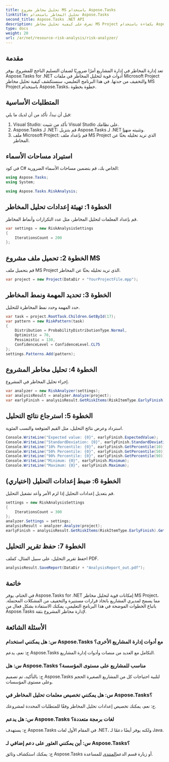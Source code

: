 ```yaml
---
title: تحليل مخاطر مشروع MS باستخدام Aspose.Tasks
linktitle: تحليل المخاطر باستخدام Aspose.Tasks
second_title: Aspose.Tasks .NET API
description: تعرف على كيفية تحليل مخاطر MS Project بكفاءة باستخدام Aspose.Tasks لـ .NET. اتبع دليلنا خطوة بخطوة لإدارة المخاطر الشاملة.
type: docs
weight: 20
url: /ar/net/resource-risk-analysis/risk-analyzer/
---
```

## مقدمة
تعد إدارة المخاطر في إدارة المشاريع أمرًا ضروريًا لضمان التسليم الناجح للمشروع. يوفر Aspose.Tasks for .NET أدوات قوية لتحليل المخاطر في ملفات Microsoft Project والتخفيف من حدتها. في هذا البرنامج التعليمي، سنستكشف كيفية تحليل مخاطر MS Project باستخدام Aspose.Tasks، خطوة بخطوة.
## المتطلبات الأساسية
قبل أن نبدأ، تأكد من أن لديك ما يلي:
1. Visual Studio: تأكد من تثبيت Visual Studio على نظامك.
2.  Aspose.Tasks لـ .NET: قم بتنزيل Aspose.Tasks لـ .NET وتثبيته من[هنا](https://releases.aspose.com/tasks/net/).
3. ملف Microsoft Project: قم بإعداد ملف MS Project الذي تريد تحليله بحثًا عن المخاطر.

## استيراد مساحات الأسماء
في كود C# الخاص بك، قم بتضمين مساحات الأسماء الضرورية:
```csharp
using Aspose.Tasks;
using System;

using Aspose.Tasks.RiskAnalysis;

```
## الخطوة 1: تهيئة إعدادات تحليل المخاطر
قم بإعداد المعلمات لتحليل المخاطر، مثل عدد التكرارات وأنماط المخاطر.
```csharp
var settings = new RiskAnalysisSettings
{
    IterationsCount = 200
};
```
## الخطوة 2: تحميل ملف مشروع MS
قم بتحميل ملف MS Project الذي تريد تحليله بحثًا عن المخاطر.
```csharp
var project = new Project(DataDir + "YourProjectFile.mpp");
```
## الخطوة 3: تحديد المهمة ونمط المخاطر
حدد المهمة وحدد نمط المخاطرة للتحليل.
```csharp
var task = project.RootTask.Children.GetById(17);
var pattern = new RiskPattern(task)
{
    Distribution = ProbabilityDistributionType.Normal,
    Optimistic = 70,
    Pessimistic = 130,
    ConfidenceLevel = ConfidenceLevel.CL75
};
settings.Patterns.Add(pattern);
```
## الخطوة 4: تحليل مخاطر المشروع
إجراء تحليل المخاطر في المشروع.
```csharp
var analyzer = new RiskAnalyzer(settings);
var analysisResult = analyzer.Analyze(project);
var earlyFinish = analysisResult.GetRiskItems(RiskItemType.EarlyFinish).Get(project.RootTask);
```
## الخطوة 5: استرجاع نتائج التحليل
استرداد وعرض نتائج التحليل، مثل القيم المتوقعة والنسب المئوية.
```csharp
Console.WriteLine("Expected value: {0}", earlyFinish.ExpectedValue);
Console.WriteLine("StandardDeviation: {0}", earlyFinish.StandardDeviation);
Console.WriteLine("10% Percentile: {0}", earlyFinish.GetPercentile(10));
Console.WriteLine("50% Percentile: {0}", earlyFinish.GetPercentile(50));
Console.WriteLine("90% Percentile: {0}", earlyFinish.GetPercentile(90));
Console.WriteLine("Minimum: {0}", earlyFinish.Minimum);
Console.WriteLine("Maximum: {0}", earlyFinish.Maximum);
```
## الخطوة 6: ضبط إعدادات التحليل (اختياري)
قم بتعديل إعدادات التحليل إذا لزم الأمر وأعد تشغيل التحليل.
```csharp
settings = new RiskAnalysisSettings
{
    IterationsCount = 300
};
analyzer.Settings = settings;
analysisResult = analyzer.Analyze(project);
earlyFinish = analysisResult.GetRiskItems(RiskItemType.EarlyFinish).Get(project.RootTask);
```
## الخطوة 7: حفظ تقرير التحليل
احفظ تقرير التحليل، على سبيل المثال، كملف PDF.
```csharp
analysisResult.SaveReport(DataDir + "AnalysisReport_out.pdf");
```

## خاتمة
في الختام، يوفر Aspose.Tasks for .NET إمكانات قوية لتحليل مخاطر MS Project، مما يسمح لمديري المشاريع باتخاذ قرارات مستنيرة والتخفيف من المشكلات المحتملة. باتباع الخطوات الموضحة في هذا البرنامج التعليمي، يمكنك الاستفادة بشكل فعال من Aspose.Tasks لإدارة مخاطر المشروع بثقة.
## الأسئلة الشائعة
### س: هل يمكنني استخدام Aspose.Tasks مع أدوات إدارة المشاريع الأخرى؟
ج: نعم، يدعم Aspose.Tasks التكامل مع العديد من منصات وأدوات إدارة المشاريع.
### س: هل Aspose.Tasks مناسب للمشاريع على مستوى المؤسسة؟
ج: بالتأكيد، تم تصميم Aspose.Tasks لتلبية احتياجات كل من المشاريع الصغيرة الحجم وعلى مستوى المؤسسات.
### س: هل يمكنني تخصيص معلمات تحليل المخاطر في Aspose.Tasks؟
ج: نعم، يمكنك تخصيص إعدادات تحليل المخاطر وفقًا للمتطلبات المحددة لمشروعك.
### س: هل يدعم Aspose.Tasks لغات برمجة متعددة؟
ج: يستهدف Aspose.Tasks في المقام الأول لغات .NET، ولكنه يوفر أيضًا دعمًا لـ Java.
### س: أين يمكنني العثور على دعم إضافي لـ Aspose.Tasks؟
 ج: يمكنك استكشاف وثائق Aspose.Tasks أو زيارة قسم الدعم[المنتدى]( https://forum.aspose.com/c/tasks/15) للمساعدة.